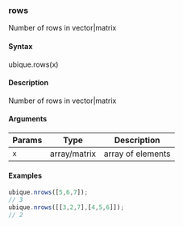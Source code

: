 ### rows

Number of rows in vector|matrix


#### Syntax

ubique.rows(x)


#### Description

Number of rows in vector|matrix  



#### Arguments

|Params|Type|Description
|---------|----|-----------
|`x` | array/matrix | array of elements


#### Examples

```js
ubique.nrows([5,6,7]);
// 3
ubique.nrows([[3,2,7],[4,5,6]]);
// 2
```

